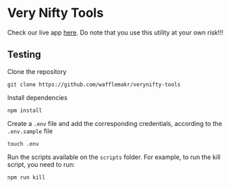 # Very Nifty Tools

Check our live app [here](https://very-nifty-tools.netlify.app/). Do note that you use this utility at your own risk!!! 

## Testing

Clone the repository

```
git clone https://github.com/wafflemakr/verynifty-tools
```

Install dependencies

```
npm install
```

Create a `.env` file and add the corresponding credentials, according to the `.env.sample` file

```
touch .env
```

Run the scripts available on the `scripts` folder. For example, to run the kill script, you need to run:

```
npm run kill
```
